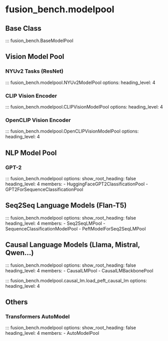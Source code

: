 # fusion_bench.modelpool

## Base Class

::: fusion_bench.BaseModelPool

## Vision Model Pool

### NYUv2 Tasks (ResNet)

::: fusion_bench.modelpool.NYUv2ModelPool
    options:
        heading_level: 4

### CLIP Vision Encoder

::: fusion_bench.modelpool.CLIPVisionModelPool
    options:
        heading_level: 4

### OpenCLIP Vision Encoder

::: fusion_bench.modelpool.OpenCLIPVisionModelPool
    options:
        heading_level: 4

## NLP Model Pool

### GPT-2

::: fusion_bench.modelpool
    options:
        show_root_heading: false
        heading_level: 4
        members:
        - HuggingFaceGPT2ClassificationPool
        - GPT2ForSequenceClassificationPool
  
## Seq2Seq Language Models (Flan-T5)

::: fusion_bench.modelpool
    options:
        show_root_heading: false
        heading_level: 4
        members:
        - Seq2SeqLMPool
        - SequenceClassificationModelPool
        - PeftModelForSeq2SeqLMPool

## Causal Language Models (Llama, Mistral, Qwen...)

::: fusion_bench.modelpool
    options:
        show_root_heading: false
        heading_level: 4
        members:
        - CausalLMPool
        - CausalLMBackbonePool

::: fusion_bench.modelpool.causal_lm.load_peft_causal_lm
    options:
        heading_level: 4

## Others

### Transformers AutoModel

::: fusion_bench.modelpool
    options:
        show_root_heading: false
        heading_level: 4
        members:
        - AutoModelPool
